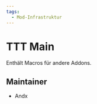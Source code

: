 ```yaml
---
tags:
  - Mod-Infrastruktur
---
```


# TTT Main

Enthält Macros für andere Addons.

## Maintainer

- Andx
